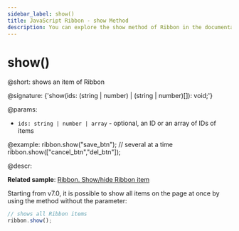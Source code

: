```yaml
---
sidebar_label: show()
title: JavaScript Ribbon - show Method 
description: You can explore the show method of Ribbon in the documentation of the DHTMLX JavaScript UI library. Browse developer guides and API reference, try out code examples and live demos, and download a free 30-day evaluation version of DHTMLX Suite.
---
```


# show()

@short: shows an item of Ribbon

@signature: {'show(ids: (string | number) | (string | number)[]): void;'}

@params:
- `ids: string | number | array` - optional, an ID or an array of IDs of items

@example:
ribbon.show("save_btn");
// several at a time
ribbon.show(["cancel_btn","del_btn"]);

@descr:

**Related sample**: [Ribbon. Show/hide Ribbon item](https://snippet.dhtmlx.com/1jkf7954)

Starting from v7.0, it is possible to show all items on the page at once by using the method without the parameter:

~~~js
// shows all Ribbon items
ribbon.show();
~~~

[comment]: # (@related: ribbon/operating_ribbon.md#hiding-and-showing-controls)
